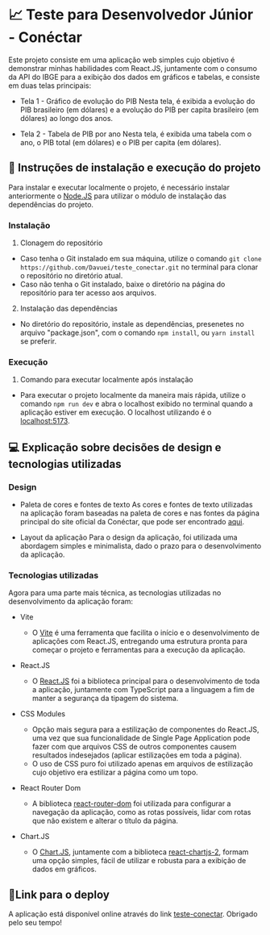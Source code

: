 # 📈 Teste para Desenvolvedor Júnior - Conéctar

Este projeto consiste em uma aplicação web simples cujo objetivo é demonstrar minhas habilidades com React.JS, juntamente com o consumo da API do IBGE para a exibição dos dados em gráficos e tabelas, e consiste em duas telas principais:

* Tela 1 - Gráfico de evolução do PIB
Nesta tela, é exibida a evolução do PIB brasileiro (em dólares) e a evolução do PIB per capita brasileiro (em dólares) ao longo dos anos.

* Tela 2 - Tabela de PIB por ano
Nesta tela, é exibida uma tabela com o ano, o PIB total (em dólares) e o PIB per capita (em dólares).

## 🔧 Instruções de instalação e execução do projeto

Para instalar e executar localmente o projeto, é necessário instalar anteriormente o [Node.JS](https://nodejs.org/) para utilizar o módulo de instalação das dependências do projeto.

### Instalação

1. Clonagem do repositório
  - Caso tenha o Git instalado em sua máquina, utilize o comando `git clone https://github.com/Davuei/teste_conectar.git` no terminal para clonar o repositório no diretório atual.
  - Caso não tenha o Git instalado, baixe o diretório na página do repositório para ter acesso aos arquivos.

2. Instalação das dependências
  - No diretório do repositório, instale as dependências, presenetes no arquivo "package.json", com o comando `npm install`, ou `yarn install` se preferir.

### Execução

1. Comando para executar localmente após instalação
  - Para executar o projeto localmente da maneira mais rápida, utilize o comando `npm run dev` e abra o localhost exibido no terminal quando a aplicação estiver em execução. O localhost utilizando é o [localhost:5173](http://localhost:5173).

## 💻 Explicação sobre decisões de design e tecnologias utilizadas

### Design

* Paleta de cores e fontes de texto
As cores e fontes de texto utilizadas na aplicação foram baseadas na paleta de cores e nas fontes da página principal do site oficial da Conéctar, que pode ser encontrado [aqui](https://www.conectarapp.com.br/).

* Layout da aplicação
Para o design da aplicação, foi utilizada uma abordagem simples e minimalista, dado o prazo para o desenvolvimento da aplicação.

### Tecnologias utilizadas

Agora para uma parte mais técnica, as tecnologias utilizadas no desenvolvimento da aplicação foram:

* Vite
  - O [Vite](https://vite.dev/) é uma ferramenta que facilita o início e o desenvolvimento de aplicações com React.JS, entregando uma estrutura pronta para começar o projeto e ferramentas para a execução da aplicação.

* React.JS
  - O [React.JS](https://react.dev/) foi a biblioteca principal para o desenvolvimento de toda a aplicação, juntamente com TypeScript para a linguagem a fim de manter a segurança da tipagem do sistema.

* CSS Modules
  - Opção mais segura para a estilização de componentes do React.JS, uma vez que sua funcionalidade de Single Page Application pode fazer com que arquivos CSS de outros componentes causem resultados indesejados (aplicar estilizações em toda a página).
  - O uso de CSS puro foi utilizado apenas em arquivos de estilização cujo objetivo era estilizar a página como um topo.

* React Router Dom
  - A biblioteca [react-router-dom](https://www.npmjs.com/package/react-router-dom) foi utilizada para configurar a navegação da aplicação, como as rotas possíveis, lidar com rotas que não existem e alterar o título da página.

* Chart.JS
  - O [Chart.JS](https://www.npmjs.com/package/chart.js), juntamente com a biblioteca [react-chartjs-2](https://www.npmjs.com/package/react-chartjs-2), formam uma opção simples, fácil de utilizar e robusta para a exibição de dados em gráficos.

## 🚀Link para o deploy

A aplicação está disponível online através do link [teste-conectar](https://teste-conectar.vercel.app/). Obrigado pelo seu tempo!